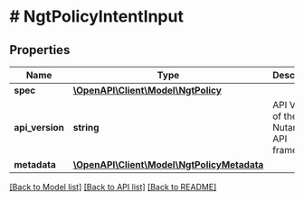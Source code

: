 # # NgtPolicyIntentInput

## Properties

Name | Type | Description | Notes
------------ | ------------- | ------------- | -------------
**spec** | [**\OpenAPI\Client\Model\NgtPolicy**](NgtPolicy.md) |  |
**api_version** | **string** | API Version of the Nutanix v3 API framework. | [optional] [default to '3.1.0']
**metadata** | [**\OpenAPI\Client\Model\NgtPolicyMetadata**](NgtPolicyMetadata.md) |  |

[[Back to Model list]](../../README.md#models) [[Back to API list]](../../README.md#endpoints) [[Back to README]](../../README.md)

